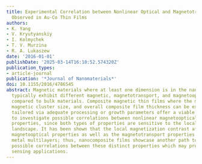 ```yaml
---
title: Experimental Correlation between Nonlinear Optical and Magnetotransport Properties
  Observed in Au-Co Thin Films
authors:
- K. Yang
- V. Kryutyanskiy
- I. Kolmychek
- T. V. Murzina
- R. A. Lukaszew
date: '2016-01-01'
publishDate: '2025-03-14T16:10:52.574320Z'
publication_types:
- article-journal
publication: '*Journal of Nanomaterials*'
doi: 10.1155/2016/4786545
abstract: Magnetic materials where at least one dimension is in the nanometer scale
  typically exhibit different magnetic, magnetotransport, and magnetooptical properties
  compared to bulk materials. Composite magnetic thin films where the matrix composition,
  magnetic cluster size, and overall composite film thickness can be experimentally
  tailored via adequate processing or growth parameters offer a viable nanoscale platform
  to investigate possible correlations between nonlinear magnetooptical and magnetotransport
  properties, since both types of properties are sensitive to the local magnetization
  landscape. It has been shown that the local magnetization contrast affects the nonlinear
  magnetooptical properties as well as the magnetotransport properties in magneticmetal/nonmagnetic
  metal multilayers; thus, nanocomposite films showcase another path to investigate
  possible correlations between these distinct properties which may prove useful for
  sensing applications.
---
```

